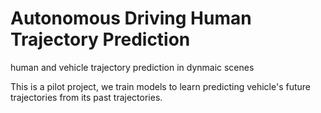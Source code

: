 # Autonomous Driving Human Trajectory Prediction
human and vehicle trajectory prediction in dynmaic scenes

This is a pilot project, we train models to learn predicting vehicle's future trajectories from its past trajectories.
